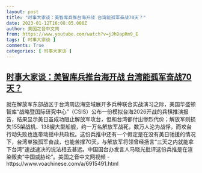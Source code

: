 ```yaml
---
layout: post
title: "时事大家谈：美智库兵推台海开战 台湾能孤军奋战70天？"
date: 2023-01-12T16:08:05.000Z
author: 美国之音中文网
from: https://www.youtube.com/watch?v=jJhDapRm9_E
tags: [ 时事大家谈 ]
comments: True
categories: [ 时事大家谈 ]
---
```

<!--1673539685000-->
[时事大家谈：美智库兵推台海开战 台湾能孤军奋战70天？](https://www.youtube.com/watch?v=jJhDapRm9_E)
------

<div>
就在解放军东部战区于台湾周边海空域展开多兵种联合实战演习之际，美国华盛顿智库“战略暨国际研究中心”（CSIS）公布一份模拟台海2026开战的兵棋推演报告，结果显示美日虽成功阻止解放军攻台，但和台湾都付出惨烈代价；解放军则损失155架战机、138艘大型船舰，约一万名解放军战死，数万人沦为战俘，而攻台行动失败也连带动摇中共政权。这份兵推中还有一个假定是在没有美日驰援的情况下，台湾单独孤军奋战，也能苦撑70天，与解放军将领曾经扬言“三天之内就能拿下台湾”速战速决的说法相去甚远。中国国台办发言人马晓光批评这份兵推是在渲染贩卖“中国威胁论”。美国之音中文网视频 - https://www.voachinese.com/a/6915491.html
</div>
